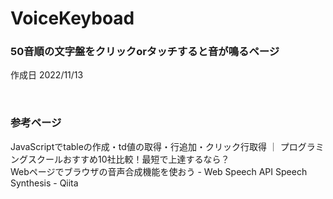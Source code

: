 <h1>VoiceKeyboad</h1>
<h3>50音順の文字盤をクリックorタッチすると音が鳴るページ</h3>
<p>作成日 2022/11/13</p>
<br>
<h3>参考ページ</h3>
<a herf src="https://pg-happy.jp/javascript-table.html">JavaScriptでtableの作成・td値の取得・行追加・クリック行取得 ｜ プログラミングスクールおすすめ10社比較！最短で上達するなら？</a>
<br>
<a herf src="https://qiita.com/hmmrjn/items/be29c62ba4e4a02d305c#%E5%A3%B0%E3%81%AE%E7%A8%AE%E9%A1%9E%E3%81%AE%E6%8C%87%E5%AE%9A">Webページでブラウザの音声合成機能を使おう - Web Speech API Speech Synthesis - Qiita</a>
